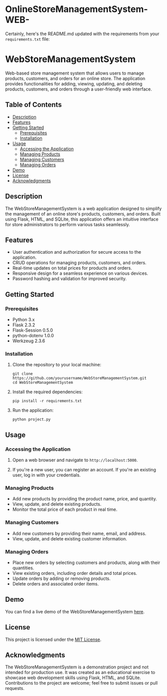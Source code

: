 # OnlineStoreManagementSystem-WEB-

Certainly, here's the README.md updated with the requirements from your `requirements.txt` file:

# WebStoreManagementSystem

Web-based store management system that allows users to manage products, customers, and orders for an online store. The application provides functionalities for adding, viewing, updating, and deleting products, customers, and orders through a user-friendly web interface.

## Table of Contents

- [Description](#description)
- [Features](#features)
- [Getting Started](#getting-started)
  - [Prerequisites](#prerequisites)
  - [Installation](#installation)
- [Usage](#usage)
  - [Accessing the Application](#accessing-the-application)
  - [Managing Products](#managing-products)
  - [Managing Customers](#managing-customers)
  - [Managing Orders](#managing-orders)
- [Demo](#demo)
- [License](#license)
- [Acknowledgments](#acknowledgments)

## Description

The WebStoreManagementSystem is a web application designed to simplify the management of an online store's products, customers, and orders. Built using Flask, HTML, and SQLite, this application offers an intuitive interface for store administrators to perform various tasks seamlessly.

## Features

- User authentication and authorization for secure access to the application.
- CRUD operations for managing products, customers, and orders.
- Real-time updates on total prices for products and orders.
- Responsive design for a seamless experience on various devices.
- Password hashing and validation for improved security.

## Getting Started

### Prerequisites

- Python 3.x
- Flask 2.3.2
- Flask-Session 0.5.0
- python-dotenv 1.0.0
- Werkzeug 2.3.6

### Installation

1. Clone the repository to your local machine:

   ```
   git clone https://github.com/yourusername/WebStoreManagementSystem.git
   cd WebStoreManagementSystem
   ```

2. Install the required dependencies:

   ```
   pip install -r requirements.txt
   ```

3. Run the application:

   ```
   python project.py
   ```

## Usage

### Accessing the Application

1. Open a web browser and navigate to `http://localhost:5000`.

2. If you're a new user, you can register an account. If you're an existing user, log in with your credentials.

### Managing Products

- Add new products by providing the product name, price, and quantity.
- View, update, and delete existing products.
- Monitor the total price of each product in real time.

### Managing Customers

- Add new customers by providing their name, email, and address.
- View, update, and delete existing customer information.

### Managing Orders

- Place new orders by selecting customers and products, along with their quantities.
- View existing orders, including order details and total prices.
- Update orders by adding or removing products.
- Delete orders and associated order items.

## Demo

You can find a live demo of the WebStoreManagementSystem [here](<URL HERE>).

## License

This project is licensed under the [MIT License](https://www.mit.edu/~amini/LICENSE.md).

## Acknowledgments

The WebStoreManagementSystem is a demonstration project and not intended for production use. It was created as an educational exercise to showcase web development skills using Flask, HTML, and SQLite. Contributions to the project are welcome; feel free to submit issues or pull requests.